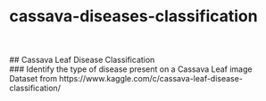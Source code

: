 # cassava-diseases-classification
<br/>
<br/>
## Cassava Leaf Disease Classification<br/>
### Identify the type of disease present on a Cassava Leaf image<br/>
Dataset from https://www.kaggle.com/c/cassava-leaf-disease-classification/<br/>

